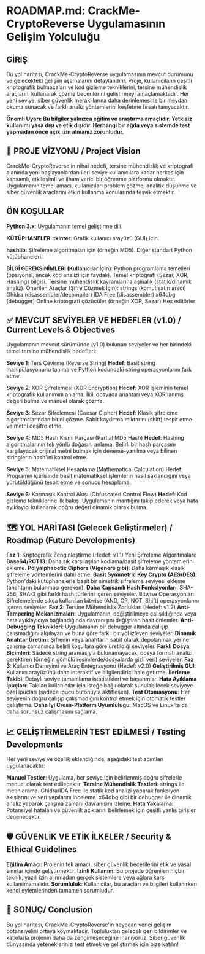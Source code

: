 # ROADMAP.md: CrackMe-CryptoReverse Uygulamasının Gelişim Yolculuğu

## GİRİŞ
Bu yol haritası, CrackMe-CryptoReverse uygulamasının mevcut durumunu ve gelecekteki gelişim aşamalarını detaylandırır. Proje, kullanıcıların çeşitli kriptografik bulmacaları ve kod gizleme tekniklerini, tersine mühendislik araçlarını kullanarak çözme becerilerini geliştirmeyi amaçlamaktadır. Her yeni seviye, siber güvenlik meraklılarına daha derinlemesine bir meydan okuma sunacak ve farklı analiz yöntemlerini keşfetme fırsatı tanıyacaktır.

 **Önemli Uyarı: Bu bilgiler yalnızca eğitim ve araştırma amaçlıdır. Yetkisiz kullanımı yasa dışı ve etik dışıdır. Herhangi bir ağda veya sistemde test yapmadan önce açık izin almanız zorunludur.**

 
## 🎯  PROJE VİZYONU / Project Vision
CrackMe-CryptoReverse'in nihai hedefi, tersine mühendislik ve kriptografi alanında yeni başlayanlardan ileri seviye kullanıcılara kadar herkes için kapsamlı, etkileşimli ve ilham verici bir öğrenme platformu olmaktır. Uygulamanın temel amacı, kullanıcıları problem çözme, analitik düşünme ve siber güvenlik araçlarını etkin kullanma konularında teşvik etmektir.

## ÖN KOŞULLAR

**Python 3.x**: Uygulamanın temel geliştirme dili.

**KÜTÜPHANELER**:
**tkinter**: Grafik kullanıcı arayüzü (GUI) için.

**hashlib**: Şifreleme algoritmaları için (örneğin MD5).
Diğer standart Python kütüphaneleri.

**BİLGİ GEREKSİNİMLERİ (Kullanıcılar İçin)**:
Python programlama temelleri (opsiyonel, ancak kod analizi için faydalı).
Temel kriptografi (Sezar, XOR, Hashing) bilgisi.
Tersine mühendislik kavramlarına aşinalık (statik/dinamik analiz).
Önerilen Araçlar (Şifre Çözmek İçin):
strings (komut satırı aracı)
Ghidra (disassembler/decompiler)
IDA Free (disassembler)
x64dbg (debugger)
Online kriptografi çözücüler (örneğin XOR, Sezar)
Hex editörler


## ✅  MEVCUT SEVİYELER VE HEDEFLER (v1.0) / Current Levels & Objectives
Uygulamanın mevcut sürümünde (v1.0) bulunan seviyeler ve her birindeki temel tersine mühendislik hedefleri:

**Seviye 1**: Ters Çevirme (Reverse String)
**Hedef**: Basit string manipülasyonunu tanıma ve Python kodundaki string operasyonlarını fark etme.

**Seviye 2**: XOR Şifrelemesi (XOR Encryption)
**Hedef**: XOR işleminin temel kriptografik kullanımını anlama. İkili dosyada anahtarı veya XOR'lanmış değeri bulma ve manuel olarak çözme.

**Seviye 3**: Sezar Şifrelemesi (Caesar Cipher)
**Hedef**: Klasik şifreleme algoritmalarından birini çözme. Sabit kaydırma miktarını (shift) tespit etme ve metni deşifre etme.

**Seviye 4**: MD5 Hash Kısmi Parçası (Partial MD5 Hash)
**Hedef**: Hashing algoritmalarının tek yönlü doğasını anlama. Belirli bir hash parçasını karşılayacak orijinal metni bulmak için deneme-yanılma veya bilinen stringlerin hash'ini kontrol etme.

**Seviye 5**: Matematiksel Hesaplama (Mathematical Calculation)
Hedef: Programın içerisinde basit matematiksel işlemlerin nasıl saklandığını veya yürütüldüğünü tespit etme ve sonucu hesaplama.

**Seviye 6**: Karmaşık Kontrol Akışı (Obfuscated Control Flow)
**Hedef**: Kod gizleme tekniklerine ilk bakış. Uygulamanın mantığını takip ederek veya hata ayıklayıcı kullanarak doğru değeri dinamik olarak bulma.


## 🗺️  YOL HARİTASI (Gelecek Geliştirmeler) / Roadmap (Future Developments)
**Faz 1**: Kriptografik Zenginleştirme (Hedef: v1.1)
Yeni Şifreleme Algoritmaları:
**Base64/ROT13**: Daha sık karşılaşılan kodlama/basit şifreleme yöntemlerini ekleme.
**Polyalphabetic Ciphers (Vigenere gibi)**: Daha karmaşık klasik şifreleme yöntemlerini dahil etme.
**Basit Symmetric Key Crypto (AES/DES)**: Python'daki kütüphanelerle basit bir simetrik şifreleme seviyesi ekleme (anahtarın bulunması gereken).
**Daha Kapsamlı Hash Fonksiyonları**: SHA-256, SHA-3 gibi farklı hash türlerini içeren seviyeler.
Bitwise Operasyonlar: Şifrelemelerde sıkça kullanılan bitwise (AND, OR, NOT, Shift) operasyonlarını içeren seviyeler.
**Faz 2**: Tersine Mühendislik Zorlukları (Hedef: v1.2)
**Anti-Tampering Mekanizmaları**: Uygulamanın, değiştirilmeye çalışıldığında veya hata ayıklayıcıya bağlandığında davranışını değiştiren basit önlemler.
**Anti-Debugging Teknikleri**: Uygulamanın bir debugger altında çalışıp çalışmadığını algılayan ve buna göre farklı bir yol izleyen seviyeler.
**Dinamik Anahtar Üretimi**: Şifrenin veya anahtarın sabit olarak depolanmak yerine çalışma zamanında belirli koşullara göre üretildiği seviyeler.
**Farklı Dosya Biçimleri**: Sadece string aramasıyla bulunamayacak, dosya formatı analizi gerektiren (örneğin gömülü resimlerde/dosyalarda gizli veri) seviyeler.
**Faz 3**: Kullanıcı Deneyimi ve Araç Entegrasyonu (Hedef: v2.0)
**Geliştirilmiş GUI**: Kullanıcı arayüzünü daha interaktif ve bilgilendirici hale getirme.
**İlerleme Takibi**: Detaylı seviye tamamlama istatistikleri ve başarımlar.
**Hata Ayıklama İpuçları**: Takılan kullanıcılar için isteğe bağlı olarak sunulabilecek seviyeye özel ipuçları (sadece ipucu butonuyla aktifleşen).
**Test Otomasyonu**: Her seviyenin doğru çalışıp çalışmadığını kontrol etmek için otomatik testler geliştirme.
**Daha İyi Cross-Platform Uyumluluğu**: MacOS ve Linux'ta da daha sorunsuz çalışmasını sağlama.

## 📈 GELİŞTİRMELERİN TEST EDİLMESİ / Testing Developments
Her yeni seviye ve özellik eklendiğinde, aşağıdaki test adımları uygulanacaktır:

**Manuel Testler**: Uygulama, her seviye için belirlenmiş doğru şifrelerle manuel olarak test edilecektir.
**Tersine Mühendislik Testleri**:
strings ile metin arama.
Ghidra/IDA Free ile statik kod analizi yaparak fonksiyon akışlarını ve veri yapılarını inceleme.
x64dbg gibi bir debugger ile dinamik analiz yaparak çalışma zamanı davranışını izleme.
**Hata Yakalama**: Potansiyel hataları ve güvenlik açıklarını belirlemek için çeşitli yanlış girişler denenecektir.

## 🛡️  GÜVENLİK VE ETİK İLKELER / Security & Ethical Guidelines
**Eğitim Amacı**: Projenin tek amacı, siber güvenlik becerilerini etik ve yasal sınırlar içinde geliştirmektir.
**İzinli Kullanım**: Bu projede öğrenilen hiçbir teknik, yazılı izin alınmadan gerçek sistemlere veya ağlara karşı kullanılmamalıdır.
**Sorumluluk**: Kullanıcılar, bu araçları ve bilgileri kullanırken kendi eylemlerinden tamamen sorumludur.

## 🏁  SONUÇ/ Conclusion
Bu yol haritası, CrackMe-CryptoReverse'in heyecan verici gelişim potansiyelini ortaya koymaktadır. Topluluktan gelecek geri bildirimler ve katkılarla projenin daha da zenginleşeceğine inanıyoruz. Siber güvenlik dünyasında yeteneklerinizi test etmek ve geliştirmek için bize katılın!
